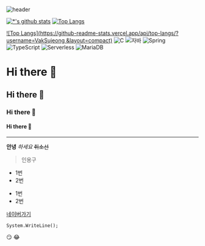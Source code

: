![header](https://capsule-render.vercel.app/api?type=wave&color=auto&height=300&section=header&text=깃허브%20특강&fontSize=90)

[![*'s github stats](https://github-readme-stats.vercel.app/api?username=VakSujeong)](https://github.com/VakSujeong)
[![Top Langs](https://github-readme-stats.vercel.app/api/top-langs/?username=VakSujeong)](https://github.com/VakSujeong/github-readme-stats)

[![Top Langs](https://github-readme-stats.vercel.app/api/top-langs/?username=VakSujeong &layout=compact)](https://github.com/VakSujeong/github-readme-stats)
![C](https://img.shields.io/badge/-C-123456?style=flat-square&logo=C&logoColor=black)
![자바](https://img.shields.io/badge/-자바-007396?style=flat&logo=Java&logoColor=ffffff)
![Spring](https://img.shields.io/badge/-Spring-6DB33F?style=for-the-badge&logo=Spring&logoColor=white)
![TypeScript](https://img.shields.io/badge/-TypeScript-3178C6?style=flat-square&logo=TypeScript&logoColor=white)
![Serverless](https://img.shields.io/badge/-Serverless-FD5750?style=flat-square&logo=Serverless&logoColor=magenta)
![MariaDB](https://img.shields.io/badge/-MariaDB-1F305F?style=flat-square&logo=mariadb&logoColor=white)
# Hi there 👋
## Hi there 👋
### Hi there 👋
#### Hi there 👋
---
**안녕**
*하세요*
~~취소선~~
>인용구
* 1번
* 2번
- 1번
- 2번

[네이버가기](https://www.naver.com)
```
System.WriteLine();
```
:smirk:
:joy:

<!--
**VakSujeong/VakSujeong** is a ✨ _special_ ✨ repository because its `README.md` (this file) appears on your GitHub profile.

Here are some ideas to get you started:

- 🔭 I’m currently working on ...
- 🌱 I’m currently learning ...
- 👯 I’m looking to collaborate on ...
- 🤔 I’m looking for help with ...
- 💬 Ask me about ...
- 📫 How to reach me: ...
- 😄 Pronouns: ...
- ⚡ Fun fact: ...
-->
